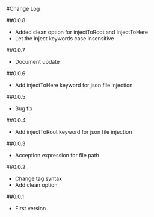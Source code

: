 #Change Log

##0.0.8
- Added clean option for injectToRoot and injectToHere
- Let the inject keywords case insensitive

##0.0.7
- Document update

##0.0.6
- Add injectToHere keyword for json file injection

##0.0.5
- Bug fix

##0.0.4
- Add injectToRoot keyword for json file injection

##0.0.3
- Acception expression for file path

##0.0.2
- Change tag syntax
- Add clean option

##0.0.1
- First version

